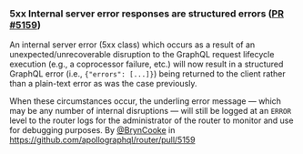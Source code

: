 ### 5xx Internal server error responses are structured errors ([PR #5159](https://github.com/apollographql/router/pull/5159))

An internal server error (5xx class) which occurs as a result of an unexpected/unrecoverable disruption to the GraphQL request lifecycle execution (e.g., a coprocessor failure, etc.) will now result in a structured GraphQL error (i.e., `{"errors": [...]}`) being returned to the client rather than a plain-text error as was the case previously.

When these circumstances occur, the underling error message — which may be any number of internal disruptions — will still be logged at an `ERROR` level to the router logs for the administrator of the router to monitor and use for debugging purposes.
By [@BrynCooke](https://github.com/BrynCooke) in https://github.com/apollographql/router/pull/5159
